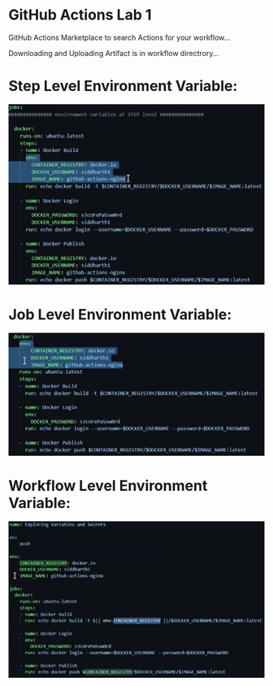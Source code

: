 # GitHub Actions Lab 1
GitHub Actions Marketplace to search Actions for your workflow...

Downloading and Uploading Artifact is in workflow directrory...

# Step Level Environment Variable:
![Alt text](image.png)

# Job Level Environment Variable:
![Alt text](image-1.png)

# Workflow Level Environment Variable:
![Alt text](image-2.png)